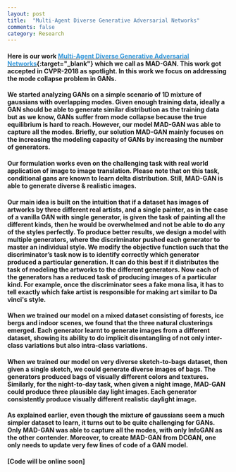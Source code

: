 ```yaml
---
layout: post
title:  "Multi-Agent Diverse Generative Adversarial Networks"
comments: false
category: Research
---
```


#### Here is our work [<font color="#3498DB">Multi-Agent Diverse Generative Adversarial Networks</font>](https://arxiv.org/abs/1704.02906){:target="_blank"} which we call as MAD-GAN. This work got accepted in CVPR-2018 as spotlight. In this work we focus on addressing the mode collapse problem in GANs.​

#### We started analyzing GANs on a simple scenario of 1D mixture of gaussians with overlapping modes. Given enough training data, ideally a GAN should be able to generate similar distribution as the training data​ but as we know, GANs suffer from mode collapse because the true equilibrium is hard to reach.​ However, our model MAD-GAN was able to capture all the modes. ​Briefly, our solution MAD-GAN mainly focuses on the increasing the modeling capacity of GANs by increasing the number of generators.

#### ​Our formulation works even on the challenging task with real world application of image to image translation. Please note that on this task, conditional gans are known to learn delta distribution. Still, MAD-GAN is able to generate diverse & realistic images.​

#### Our main idea is built on the intuition that if a dataset has images of artworks by three different real artists, and a single painter, as in the case of a vanilla GAN with single generator, is given the task of painting all the different kinds, then he would be overwhelmed and not be able to do any of the styles perfectly. To produce better results, we design a model with multiple generators, where the discriminator pushed each generator to master an individual style. We modify the objective function such that the discriminator’s task now is to identify correctly which generator produced a particular generation. It can do this best if it distributes the task of modeling the artworks to the different generators. Now each of the generators has a reduced task of producing images of a particular kind. For example, once the discriminator sees a fake mona lisa, it has to tell exactly which fake artist is responsible for making art similar to Da vinci's style.

#### When we trained our model on a mixed dataset consisting of forests, ice bergs and indoor scenes, we found that the three natural clusterings emerged. Each generator learnt to generate images from a different dataset, showing its ability to do implicit disentangling of not only inter-class variations but also intra-class variations.

#### When we trained our model on very diverse sketch-to-bags dataset, then given a single sketch, we could generate diverse images of bags. The generators produced bags of visually different colors and textures. Similarly, for the night-to-day task, when given a night image, MAD-GAN could produce three plausible day light images. Each generator consistently produce visually different realistic daylight image.

#### As explained earlier, even though the mixture of gaussians seem a much simpler dataset to learn, it turns out to be quite challenging for GANs. Only MAD-GAN was able to capture all the modes, with only InfoGAN as the other contender. Moreover, to create MAD-GAN from DCGAN, one only needs to update very few lines of code of a GAN model.

#### [Code will be online soon]
